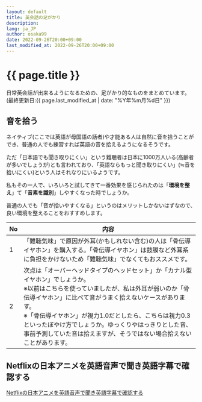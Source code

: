 ```yaml
---
layout: default
title: 英会話の足がかり
description: 
lang: ja_JP
author: osaka99
date: 2022-09-26T20:00+09:00
last_modified_at: 2022-09-26T20:00+09:00
---
```

<!-- Google tag (gtag.js) -->
<script async src="https://www.googletagmanager.com/gtag/js?id=G-2RTVST3JZV"></script>
<script>
  window.dataLayer = window.dataLayer || [];
  function gtag(){dataLayer.push(arguments);}
  gtag('js', new Date());

  gtag('config', 'G-2RTVST3JZV');
</script>

# {{ page.title }}

日常英会話が出来るようになるための、足がかり的なものをまとめています。(最終更新日:{{ page.last_modified_at | date: "%Y年%m月%d日" }})

## 音を拾う

ネイティブ(ここでは英語が母国語の話者)や才能ある人は自然に音を拾うことができ、普通の人でも練習すれば英語の音を拾えるようになるそうです。

ただ「日本語でも聞き取りにくい」という難聴者は日本に1000万人いる(高齢者が多いでしょうが)とも言われており、「英語ならもっと聞き取りにくい」(≒音を拾いにくい)という人はそれなりにいるようです。

私もその一人で、いろいろと試してきて一番効果を感じられたのは「**環境を整え**」て「**音素を識別**」しやすくなった時でしょうか。

普通の人でも「音が拾いやすくなる」というのはメリットしかないはずなので、良い環境を整えることをおすすめします。

|No|内容|
|--|--|
|1|「難聴気味」で原因が外耳(かもしれない含む)の人は「骨伝導イヤホン」を購入する。「骨伝導イヤホン」は鼓膜など外耳系に負担をかけないため「難聴気味」でなくてもおススメです。|
|2|次点は「オーバーヘッドタイプのヘッドセット」か「カナル型イヤホン」でしょうか。<br>※以前はこちらを使っていましたが、私は外耳が弱いのか「骨伝導イヤホン」に比べて音がうまく拾えないケースがあります。<br>※「骨伝導イヤホン」が視力1.0だとしたら、こちらは視力0.3といったぼやけ方でしょうか。ゆっくりやはっきりとした音、事前予測していた音は拾えますが、そうではない場合拾えないことがあります。|

## Netflixの日本アニメを英語音声で聞き英語字幕で確認する

[Netflixの日本アニメを英語音声で聞き英語字幕で確認する](cc.html)
